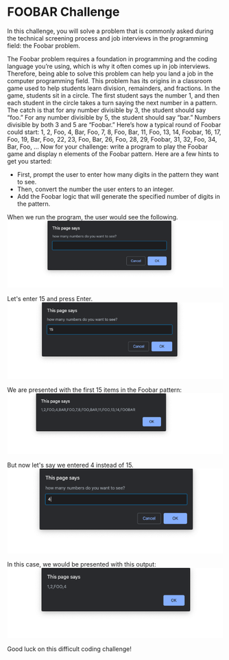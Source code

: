 # FOOBAR Challenge

In this challenge, you will solve a problem that is commonly asked during the technical screening process and job interviews in the programming field: the Foobar problem.

The Foobar problem requires a foundation in programming and the coding language you’re using, which is why it often comes up in job interviews. Therefore, being able to solve this problem can help you land a job in the computer programming field.
This problem has its origins in a classroom game used to help students learn division, remainders, and fractions. In the game, students sit in a circle. The first student says the number 1, and then each student in the circle takes a turn saying the next number in a pattern. The catch is that for any number divisible by 3, the student should say “foo.” For any number divisible by 5, the student should say “bar.” Numbers divisible by both 3 and 5 are “Foobar.”
Here’s how a typical round of Foobar could start:
1, 2, Foo, 4, Bar, Foo, 7, 8, Foo, Bar, 11, Foo, 13, 14, Foobar, 16, 17, Foo, 19, Bar, Foo, 22, 23, Foo, Bar, 26, Foo, 28, 29, Foobar, 31, 32, Foo, 34, Bar, Foo, ...
Now for your challenge: write a program to play the Foobar game and display n elements of the Foobar pattern. Here are a few hints to get you started:

* First, prompt the user to enter how many digits in the pattern they want to see.
* Then, convert the number the user enters to an integer.
* Add the Foobar logic that will generate the specified number of digits in the pattern.

When we run the program, the user would see the following.
![preview](images/askforpattern.png)

Let's enter 15 and press Enter.
![preview](images/example15.png)

We are presented with the first 15 items in the Foobar pattern:
![preview](images/exmaplefor15.png)

But now let's say we entered 4 instead of 15.
![preview](images/example4.png)

In this case, we would be presented with this output:
![preview](images/examplefor4.png)

Good luck on this difficult coding challenge!
